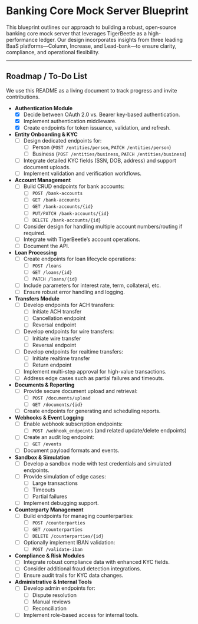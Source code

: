 # Banking Core Mock Server Blueprint

This blueprint outlines our approach to building a robust, open‐source banking core mock server that leverages TigerBeetle as a high-performance ledger. Our design incorporates insights from three leading BaaS platforms—Column, Increase, and Lead-bank—to ensure clarity, compliance, and operational flexibility.

---

## Roadmap / To-Do List

We use this README as a living document to track progress and invite contributions.

- **Authentication Module**
  - [x] Decide between OAuth 2.0 vs. Bearer key-based authentication.
  - [x] Implement authentication middleware.
  - [x] Create endpoints for token issuance, validation, and refresh.

- **Entity Onboarding & KYC**
  - [ ] Design dedicated endpoints for:
    - [ ] Person (`POST /entities/person`, `PATCH /entities/person`)
    - [ ] Business (`POST /entities/business`, `PATCH /entities/business`)
  - [ ] Integrate detailed KYC fields (SSN, DOB, address) and support document uploads.
  - [ ] Implement validation and verification workflows.

- **Account Management**
  - [ ] Build CRUD endpoints for bank accounts:
    - [ ] `POST /bank-accounts`
    - [ ] `GET /bank-accounts`
    - [ ] `GET /bank-accounts/{id}`
    - [ ] `PUT/PATCH /bank-accounts/{id}`
    - [ ] `DELETE /bank-accounts/{id}`
  - [ ] Consider design for handling multiple account numbers/routing if required.
  - [ ] Integrate with TigerBeetle’s account operations.
  - [ ] Document the API.

- **Loan Processing**
  - [ ] Create endpoints for loan lifecycle operations:
    - [ ] `POST /loans`
    - [ ] `GET /loans/{id}`
    - [ ] `PATCH /loans/{id}`
  - [ ] Include parameters for interest rate, term, collateral, etc.
  - [ ] Ensure robust error handling and logging.

- **Transfers Module**
  - [ ] Develop endpoints for ACH transfers:
    - [ ] Initiate ACH transfer
    - [ ] Cancellation endpoint
    - [ ] Reversal endpoint
  - [ ] Develop endpoints for wire transfers:
    - [ ] Initiate wire transfer
    - [ ] Reversal endpoint
  - [ ] Develop endpoints for realtime transfers:
    - [ ] Initiate realtime transfer
    - [ ] Return endpoint
  - [ ] Implement multi-step approval for high-value transactions.
  - [ ] Address edge cases such as partial failures and timeouts.

- **Documents & Reporting**
  - [ ] Provide secure document upload and retrieval:
    - [ ] `POST /documents/upload`
    - [ ] `GET /documents/{id}`
  - [ ] Create endpoints for generating and scheduling reports.

- **Webhooks & Event Logging**
  - [ ] Enable webhook subscription endpoints:
    - [ ] `POST /webhook_endpoints` (and related update/delete endpoints)
  - [ ] Create an audit log endpoint:
    - [ ] `GET /events`
  - [ ] Document payload formats and events.

- **Sandbox & Simulation**
  - [ ] Develop a sandbox mode with test credentials and simulated endpoints.
  - [ ] Provide simulation of edge cases:
    - [ ] Large transactions
    - [ ] Timeouts
    - [ ] Partial failures
  - [ ] Implement debugging support.

- **Counterparty Management**
  - [ ] Build endpoints for managing counterparties:
    - [ ] `POST /counterparties`
    - [ ] `GET /counterparties`
    - [ ] `DELETE /counterparties/{id}`
  - [ ] Optionally implement IBAN validation:
    - [ ] `POST /validate-iban`

- **Compliance & Risk Modules**
  - [ ] Integrate robust compliance data with enhanced KYC fields.
  - [ ] Consider additional fraud detection integrations.
  - [ ] Ensure audit trails for KYC data changes.

- **Administrative & Internal Tools**
  - [ ] Develop admin endpoints for:
    - [ ] Dispute resolution
    - [ ] Manual reviews
    - [ ] Reconciliation
  - [ ] Implement role-based access for internal tools.